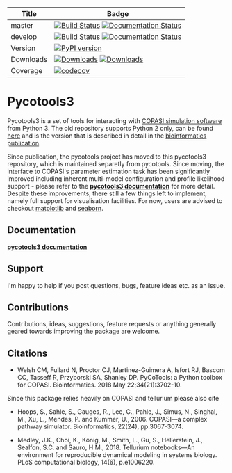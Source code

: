 | Title | Badge |
|-------|-------|
| master        | [![Build Status](https://travis-ci.org/CiaranWelsh/pycotools3.svg?branch=master)](https://travis-ci.org/CiaranWelsh/pycotools3)   [![Documentation Status](https://readthedocs.org/projects/pycotools3/badge/?version=latest)](https://pycotools3.readthedocs.io/en/latest/?badge=latest)| 
| develop | [![Build Status](https://travis-ci.org/CiaranWelsh/pycotools3.svg?branch=develop)](https://travis-ci.org/CiaranWelsh/pycotools3) [![Documentation Status](https://readthedocs.org/projects/pycotools3/badge/?version=develop)](https://pycotools3.readthedocs.io/en/latest/?badge=develop)|
|Version|[![PyPI version](https://badge.fury.io/py/pycotools3.svg)](https://badge.fury.io/py/pycotools3)|
| Downloads | [![Downloads](https://pepy.tech/badge/pycotools3)](https://pepy.tech/project/pycotools3) [![Downloads](https://pepy.tech/badge/pycotools3/month)](https://pepy.tech/project/pycotools3)|
| Coverage | [![codecov](https://codecov.io/gh/CiaranWelsh/pycotools3/branch/master/graph/badge.svg)](https://codecov.io/gh/CiaranWelsh/pycotools3)|

# Pycotools3

Pycotools3 is a set of tools for interacting with [COPASI simulation software](http://copasi.org/) from Python 3. The old repository supports Python 2 only, can be found [here](https://github.com/CiaranWelsh/pycotools) and is the version that is described in detail in the [bioinformatics publication](https://academic.oup.com/bioinformatics/advance-article/doi/10.1093/bioinformatics/bty409/5001390). 

Since publication, the pycotools project has moved to this pycotools3 repository, which is maintained separetly from pycotools. Since moving, the interface to COPASI's parameter estimation task has been significantly improved including inherent multi-model configuration and profile likelihood support - please refer to the **[pycotools3 documentation](http://pycotools3.readthedocs.io/en/latest/)** for more detail. Despite these improvements, there still a few things left to implement, namely full support for visualisation facilities.  For now, users are advised to checkout [matplotlib](https://matplotlib.org/contents.html) and [seaborn](https://seaborn.pydata.org/).

## Documentation
**[pycotools3 documentation](http://pycotools3.readthedocs.io/en/latest/)**

## Support 
I'm happy to help if you post questions, bugs, feature ideas etc. as an issue. 

## Contributions
Contributions, ideas, suggestions, feature requests or anything generally geared towards improving the package are welcome. 

## Citations
- Welsh CM, Fullard N, Proctor CJ, Martinez-Guimera A, Isfort RJ, Bascom CC, Tasseff R, Przyborski SA, Shanley DP. PyCoTools: a Python toolbox for COPASI. Bioinformatics. 2018 May 22;34(21):3702-10.

Since this package relies heavily on COPASI and tellurium please also cite 

- Hoops, S., Sahle, S., Gauges, R., Lee, C., Pahle, J., Simus, N., Singhal, M., Xu, L., Mendes, P. and Kummer, U., 2006. COPASI—a complex pathway simulator. Bioinformatics, 22(24), pp.3067-3074.


- Medley, J.K., Choi, K., König, M., Smith, L., Gu, S., Hellerstein, J., Sealfon, S.C. and Sauro, H.M., 2018. Tellurium notebooks—An environment for reproducible dynamical modeling in systems biology. PLoS computational biology, 14(6), p.e1006220.


